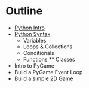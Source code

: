 Outline
=======

* [Python Intro](intro.md)
* [Python Syntax](syntax.md)
	* Variables
	* Loops & Collections
	* Conditionals
	* Functions
** Classes
* Intro to PyGame
* Build a PyGame Event Loop
* Build a simple 2D Game

